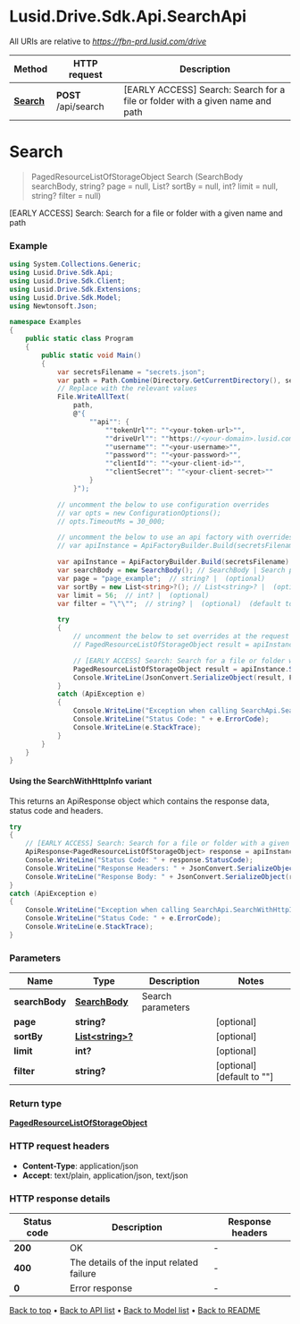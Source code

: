 # Lusid.Drive.Sdk.Api.SearchApi

All URIs are relative to *https://fbn-prd.lusid.com/drive*

| Method | HTTP request | Description |
|--------|--------------|-------------|
| [**Search**](SearchApi.md#search) | **POST** /api/search | [EARLY ACCESS] Search: Search for a file or folder with a given name and path |

<a id="search"></a>
# **Search**
> PagedResourceListOfStorageObject Search (SearchBody searchBody, string? page = null, List<string>? sortBy = null, int? limit = null, string? filter = null)

[EARLY ACCESS] Search: Search for a file or folder with a given name and path

### Example
```csharp
using System.Collections.Generic;
using Lusid.Drive.Sdk.Api;
using Lusid.Drive.Sdk.Client;
using Lusid.Drive.Sdk.Extensions;
using Lusid.Drive.Sdk.Model;
using Newtonsoft.Json;

namespace Examples
{
    public static class Program
    {
        public static void Main()
        {
            var secretsFilename = "secrets.json";
            var path = Path.Combine(Directory.GetCurrentDirectory(), secretsFilename);
            // Replace with the relevant values
            File.WriteAllText(
                path, 
                @"{
                    ""api"": {
                        ""tokenUrl"": ""<your-token-url>"",
                        ""driveUrl"": ""https://<your-domain>.lusid.com/drive"",
                        ""username"": ""<your-username>"",
                        ""password"": ""<your-password>"",
                        ""clientId"": ""<your-client-id>"",
                        ""clientSecret"": ""<your-client-secret>""
                    }
                }");

            // uncomment the below to use configuration overrides
            // var opts = new ConfigurationOptions();
            // opts.TimeoutMs = 30_000;

            // uncomment the below to use an api factory with overrides
            // var apiInstance = ApiFactoryBuilder.Build(secretsFilename, opts: opts).Api<SearchApi>();

            var apiInstance = ApiFactoryBuilder.Build(secretsFilename).Api<SearchApi>();
            var searchBody = new SearchBody(); // SearchBody | Search parameters
            var page = "page_example";  // string? |  (optional) 
            var sortBy = new List<string>?(); // List<string>? |  (optional) 
            var limit = 56;  // int? |  (optional) 
            var filter = "\"\"";  // string? |  (optional)  (default to "")

            try
            {
                // uncomment the below to set overrides at the request level
                // PagedResourceListOfStorageObject result = apiInstance.Search(searchBody, page, sortBy, limit, filter, opts: opts);

                // [EARLY ACCESS] Search: Search for a file or folder with a given name and path
                PagedResourceListOfStorageObject result = apiInstance.Search(searchBody, page, sortBy, limit, filter);
                Console.WriteLine(JsonConvert.SerializeObject(result, Formatting.Indented));
            }
            catch (ApiException e)
            {
                Console.WriteLine("Exception when calling SearchApi.Search: " + e.Message);
                Console.WriteLine("Status Code: " + e.ErrorCode);
                Console.WriteLine(e.StackTrace);
            }
        }
    }
}
```

#### Using the SearchWithHttpInfo variant
This returns an ApiResponse object which contains the response data, status code and headers.

```csharp
try
{
    // [EARLY ACCESS] Search: Search for a file or folder with a given name and path
    ApiResponse<PagedResourceListOfStorageObject> response = apiInstance.SearchWithHttpInfo(searchBody, page, sortBy, limit, filter);
    Console.WriteLine("Status Code: " + response.StatusCode);
    Console.WriteLine("Response Headers: " + JsonConvert.SerializeObject(response.Headers, Formatting.Indented));
    Console.WriteLine("Response Body: " + JsonConvert.SerializeObject(response.Data, Formatting.Indented));
}
catch (ApiException e)
{
    Console.WriteLine("Exception when calling SearchApi.SearchWithHttpInfo: " + e.Message);
    Console.WriteLine("Status Code: " + e.ErrorCode);
    Console.WriteLine(e.StackTrace);
}
```

### Parameters

| Name | Type | Description | Notes |
|------|------|-------------|-------|
| **searchBody** | [**SearchBody**](SearchBody.md) | Search parameters |  |
| **page** | **string?** |  | [optional]  |
| **sortBy** | [**List&lt;string&gt;?**](string.md) |  | [optional]  |
| **limit** | **int?** |  | [optional]  |
| **filter** | **string?** |  | [optional] [default to &quot;&quot;] |

### Return type

[**PagedResourceListOfStorageObject**](PagedResourceListOfStorageObject.md)

### HTTP request headers

 - **Content-Type**: application/json
 - **Accept**: text/plain, application/json, text/json


### HTTP response details
| Status code | Description | Response headers |
|-------------|-------------|------------------|
| **200** | OK |  -  |
| **400** | The details of the input related failure |  -  |
| **0** | Error response |  -  |

[Back to top](#) &#8226; [Back to API list](../README.md#documentation-for-api-endpoints) &#8226; [Back to Model list](../README.md#documentation-for-models) &#8226; [Back to README](../README.md)

